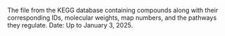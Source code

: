The file from the KEGG database containing compounds along with their corresponding IDs, molecular weights, map numbers, and the pathways they regulate. Date: Up to January 3, 2025.
